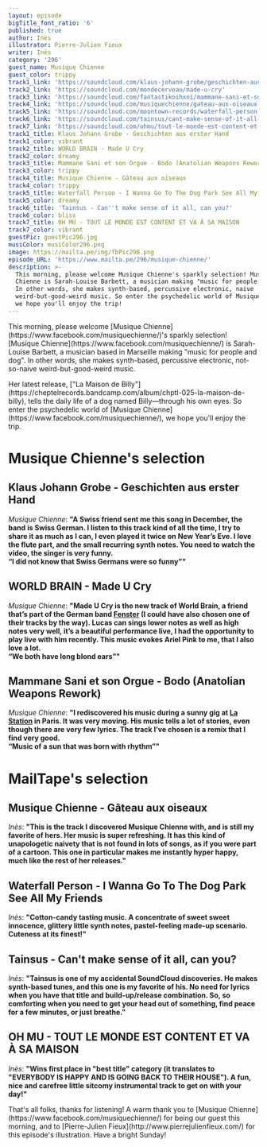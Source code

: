 ```yaml
---
layout: episode
bigTitle_font_ratio: '6'
published: true
author: Inès
illustrator: Pierre-Julien Fieux
writer: Inès
category: '296'
guest_name: Musique Chienne
guest_color: trippy
track1_link: 'https://soundcloud.com/klaus-johann-grobe/geschichten-aus-erster-hand'
track2_link: 'https://soundcloud.com/mondecerveau/made-u-cry'
track3_link: 'https://soundcloud.com/fantastikoihxoi/mammane-sani-et-son-orgue-bodo-fh-rework'
track4_link: 'https://soundcloud.com/musiquechienne/gateau-aux-oiseaux'
track5_link: 'https://soundcloud.com/moontown-records/waterfall-person-i-wanna-go-to-the-dog-park-see-all-my-friends'
track6_link: 'https://soundcloud.com/tainsus/cant-make-sense-of-it-all-can-you'
track7_link: 'https://soundcloud.com/ohmu/tout-le-monde-est-content-et-va-a-sa-maison'
track1_title: Klaus Johann Grobe - Geschichten aus erster Hand
track1_color: vibrant
track2_title: WORLD BRAIN - Made U Cry
track2_color: dreamy
track3_title: Mammane Sani et son Orgue - Bodo (Anatolian Weapons Rework)
track3_color: trippy
track4_title: Musique Chienne - Gâteau aux oiseaux
track4_color: trippy
track5_title: Waterfall Person - I Wanna Go To The Dog Park See All My Friends
track5_color: dreamy
track6_title: 'Tainsus - Can''t make sense of it all, can you?'
track6_color: bliss
track7_title: OH MU - TOUT LE MONDE EST CONTENT ET VA À SA MAISON
track7_color: vibrant
guestPic: guestPic296.jpg
musiColor: musiColor296.png
image: https://mailta.pe/img/fbPic296.png
episode_URL: 'https://www.mailta.pe/296/musique-chienne/'
description: >-
  This morning, please welcome Musique Chienne's sparkly selection! Musique
  Chienne is Sarah-Louise Barbett, a musician making "music for people and dog".
  In other words, she makes synth-based, percussive electronic, naive
  weird-but-good-weird music. So enter the psychedelic world of Musique Chienne,
  we hope you'll enjoy the trip!
---
```

<p id="introduction">This morning, please welcome [Musique Chienne](https://www.facebook.com/musiquechienne/)'s sparkly selection! [Musique Chienne](https://www.facebook.com/musiquechienne/) is Sarah-Louise Barbett, a musician based in Marseille making "music for people and dog". In other words, she makes synth-based, percussive electronic, not-so-naive weird-but-good-weird music.</p>
<p>Her latest release, ["La Maison de Billy"](https://cheptelrecords.bandcamp.com/album/chptl-025-la-maison-de-billy), tells the daily life of a dog named Billy—through his own eyes. So enter the psychedelic world of [Musique Chienne](https://www.facebook.com/musiquechienne/), we hope you'll enjoy the trip.</p>


# Musique Chienne's selection

## Klaus Johann Grobe - Geschichten aus erster Hand
_Musique Chienne_: **"**A Swiss friend sent me this song in December, the band is Swiss German. I listen to this track kind of all the time, I try to share it as much as I can, I even played it twice on New Year’s Eve. I love the flute part, and the small recurring synth notes. You need to watch the video, the singer is very funny.<br>
“I did not know that Swiss Germans were so funny”**"**

## WORLD BRAIN - Made U Cry
_Musique Chienne_: **"**Made U Cry is the new track of World Brain, a friend that’s part of the German band [Fenster](https://www.facebook.com/fenstermusic/) (I could have also chosen one of their tracks by the way). Lucas can sings lower notes as well as high notes very well, it’s a beautiful performance live, I had the opportunity to play live with him recently. This music evokes Ariel Pink to me, that I also love a lot.<br>
“We both have long blond ears”**"**

## Mammane Sani et son Orgue - Bodo (Anatolian Weapons Rework)
_Musique Chienne_: **"**I rediscovered his music during a sunny gig at [La Station](https://www.facebook.com/stationgaredesmines/) in Paris. It was very moving. His music tells a lot of stories, even though there are very few lyrics. The track I’ve chosen is a remix that I find very good.<br>
“Music of a sun that was born with rhythm”**"**


# MailTape's selection

## Musique Chienne - Gâteau aux oiseaux
_Inès_: **"**This is the track I discovered Musique Chienne with, and is still my favorite of hers. Her music is super refreshing. It has this kind of unapologetic naivety that is not found in lots of songs, as if you were part of a cartoon. This one in particular makes me instantly hyper happy, much like the rest of her releases.**"**

## Waterfall Person - I Wanna Go To The Dog Park See All My Friends
_Inès_: **"**Cotton-candy tasting music. A concentrate of sweet sweet innocence, glittery little synth notes, pastel-feeling made-up scenario. Cuteness at its finest!**"**

## Tainsus - Can't make sense of it all, can you?
_Inès_: **"**Tainsus is one of my accidental SoundCloud discoveries. He makes synth-based tunes, and this one is my favorite of his. No need for lyrics when you have that title and build-up/release combination. So, so comforting when you need to get your head out of something, find peace for a few minutes, or just breathe.**"**

## OH MU - TOUT LE MONDE EST CONTENT ET VA À SA MAISON
_Inès_: **"**Wins first place in "best title" category (it translates to "EVERYBODY IS HAPPY AND IS GOING BACK TO THEIR HOUSE"). A fun, nice and carefree little sitcomy instrumental track to get on with your day!**"**

<p id="outroduction">That's all folks, thanks for listening! A warm thank you to [Musique Chienne](https://www.facebook.com/musiquechienne/) for being our guest this morning, and to [Pierre-Julien Fieux](http://www.pierrejulienfieux.com/) for this episode's illustration. Have a bright Sunday!</p>
